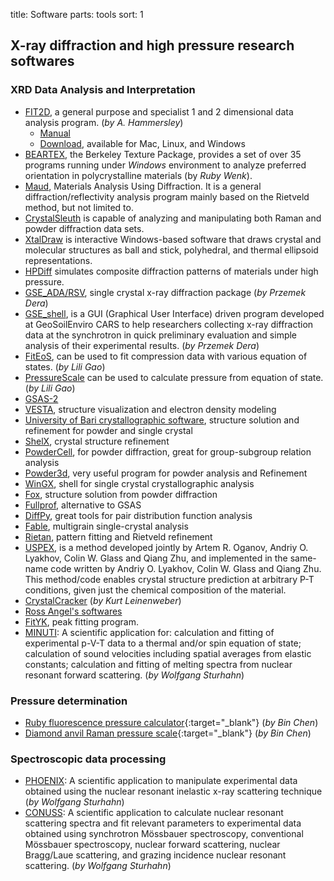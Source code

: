 title: Software
parts: tools
sort: 1

## X-ray diffraction and high pressure research softwares

### XRD Data Analysis and Interpretation
- [FIT2D](http://www.esrf.eu/computing/scientific/FIT2D/), a general purpose and specialist 1 and 2 dimensional data analysis program. (_by A. Hammersley_)
    - [Manual](http://www.esrf.eu/computing/scientific/FIT2D/FIT2D_REF/fit2d_r.html)
	- [Download](http://ftp.esrf.eu/pub/expg/FIT2D/), available for Mac, Linux, and Windows
- [BEARTEX](http://eps.berkeley.edu/~wenk/TexturePage/beartex.htm), the Berkeley Texture Package, provides a set of over 35 programs running under _Windows_ environment to analyze preferred orientation in polycrystalline materials (by _Ruby Wenk_).
- [Maud](http://www.ing.unitn.it/~maud/), Materials Analysis Using Diffraction. It is a general diffraction/reflectivity analysis program mainly based on the Rietveld method, but not limited to.
- [CrystalSleuth](http://rruff.info/about/about_software.php) is capable of analyzing and manipulating both Raman and powder diffraction data sets. 
- [XtalDraw](http://rruff.info/about/about_download.php) is interactive Windows-based software that draws crystal and molecular structures as ball and stick, polyhedral, and thermal ellipsoid representations.
- [HPDiff](http://merkel.zoneo.net/HPDiff/) simulates composite diffraction patterns of materials under high pressure.
- [GSE_ADA/RSV](https://sites.google.com/site/gseadawiki/home), single crystal x-ray diffraction package (_by Przemek Dera_)
- [GSE_shell](https://sites.google.com/site/gseshellwiki/), is a GUI (Graphical User Interface) driven program developed at  GeoSoilEnviro CARS to help researchers collecting x-ray diffraction data at the synchrotron in quick preliminary evaluation and simple analysis of their experimental results.  (_by Przemek Dera_)
- [FitEoS](https://sites.google.com/site/liligao2/software/fiteos), can be used to fit compression data with various equation of states. (_by Lili Gao_)
- [PressureScale](https://sites.google.com/site/liligao2/software/pressure-scale) can be used to calculate pressure from equation of state. (_by Lili Gao_)
- [GSAS-2](https://subversion.xor.aps.anl.gov/trac/pyGSAS)
- [VESTA](http://jp-minerals.org/vesta/en/), structure visualization and electron density modeling
- [University of Bari crystallographic software](http://wwwba.ic.cnr.it/content/software), structure solution and refinement for powder and single crystal
- [ShelX](http://shelx.uni-ac.gwdg.de/SHELX/), crystal structure refinement
- [PowderCell](http://www.ccp14.ac.uk/ccp/web-mirrors/powdcell/a_v/v_1/powder/e_cell.html), for powder diffraction, great for group-subgroup relation analysis
- [Powder3d](http://www2.fkf.mpg.de/xray/html/powder3D.html), very useful program for powder analysis and Refinement
- [WinGX](http://www.chem.gla.ac.uk/~louis/software/wingx/index.html), shell for single crystal crystallographic analysis
- [Fox](http://vincefn.net/Fox/), structure solution from powder diffraction
- [Fullprof](http://www.ill.eu/sites/fullprof/), alternative to GSAS
- [DiffPy](http://www.diffpy.org/), great tools for pair distribution function analysis
- [Fable](http://sourceforge.net/apps/trac/fable), multigrain single-crystal analysis
- [Rietan](http://www.ccp14.ac.uk/ccp/web-mirrors/rietan/fujioizumi/rietan/angle_dispersive/angle_dispersive.html), pattern fitting and Rietveld refinement
- [USPEX](http://mysbfiles.stonybrook.edu/~aoganov/USPEX.html), is a method developed jointly by Artem R. Oganov, Andriy O. Lyakhov, Colin W. Glass and Qiang Zhu, and implemented in the same-name code written by Andriy O. Lyakhov, Colin W. Glass and Qiang Zhu. This method/code enables crystal structure prediction at arbitrary P-T conditions, given just the chemical composition of the material.
- [CrystalCracker](http://multianvil.asu.edu/Crystal_Cracker/CrystalCracker.html) (_by Kurt Leinenweber_)
- [Ross Angel's softwares](http://www.rossangel.com/home.htm)
- [FitYK](http://fityk.nieto.pl/), peak fitting program.
- [MINUTI](http://www.nrixs.com): A scientific application for: calculation and fitting of experimental p-V-T data to a thermal and/or spin equation of state; calculation of sound velocities including spatial averages from elastic constants; calculation and fitting of melting spectra from nuclear resonant forward scattering. (_by Wolfgang Sturhahn_)

### Pressure determination
- [Ruby fluorescence pressure calculator](ruby.html){:target="_blank"} (_by Bin Chen_)
- [Diamond anvil Raman pressure scale](diamond.html){:target="_blank"} (_by Bin Chen_)

### Spectroscopic data processing
- [PHOENIX](http://www.nrixs.com): A scientific application to manipulate experimental data obtained using the nuclear resonant inelastic x-ray scattering technique (_by Wolfgang Sturhahn_)
- [CONUSS](http://www.nrixs.com): A scientific application to calculate nuclear resonant scattering spectra and fit relevant parameters to experimental data obtained using synchrotron Mössbauer spectroscopy, conventional Mössbauer spectroscopy, nuclear forward scattering, nuclear Bragg/Laue scattering, and grazing incidence nuclear resonant scattering. (_by Wolfgang Sturhahn_)



